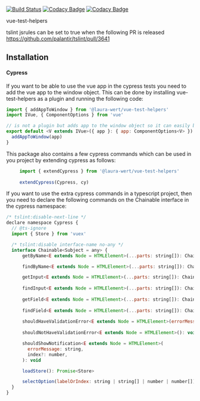 [![Build Status](https://travis-ci.org/LauraWert/vue-test-helpers.svg?branch=v2)](https://travis-ci.org/LauraWert/vue-helpers)
[![Codacy Badge](https://api.codacy.com/project/badge/Grade/b7436afec00b4d6a925a3c2bc4859a08)](https://www.codacy.com/app/LauraWert/vue-test-helpers?utm_source=github.com&amp;utm_medium=referral&amp;utm_content=LauraWert/vue-test-helpers&amp;utm_campaign=Badge_Grade)
[![Codacy Badge](https://api.codacy.com/project/badge/Coverage/b7436afec00b4d6a925a3c2bc4859a08)](https://www.codacy.com/app/LauraWert/vue-test-helpers?utm_source=github.com&utm_medium=referral&utm_content=LauraWert/vue-test-helpers&utm_campaign=Badge_Coverage)

vue-test-helpers

tslint jsrules can be set to true when the following PR is released
https://github.com/palantir/tslint/pull/3641

## Installation
#### Cypress
If you want to be able to use the vue app in the cypress tests you need to add the vue app to the window object. This can
be done by installing vue-test-helpers as a plugin and running the following code:

``` javascript
import { addAppToWindow } from '@laura-wert/vue-test-helpers'
import IVue, { ComponentOptions } from 'vue'

// is not a plugin but adds app to the window object so it can easily be used in cypress tests
export default <V extends IVue>({ app }: { app: ComponentOptions<V> }): void => {
  addAppToWindow(app)
}
```

This package also contains a few cypress commands which can be used in you project by extending cypress as follows:

``` javascript
     import { extendCypress } from '@laura-wert/vue-test-helpers'
     
     extendCypress(Cypress, cy)
``` 

If you want to use the extra cypress commands in a typescript project, then you need to declare the following commands 
on the Chainable interface in the cypress namespace:

``` javascript
/* tslint:disable-next-line */
declare namespace Cypress {
  // @ts-ignore
  import { Store } from 'vuex'

  /* tslint:disable interface-name no-any */
  interface Chainable<Subject = any> {
      getByName<E extends Node = HTMLElement>(...parts: string[]): Chainable<JQuery<E>>

      findByName<E extends Node = HTMLElement>(...parts: string[]): Chainable<JQuery<E>>

      getInput<E extends Node = HTMLElement>(...parts: string[]): Chainable<JQuery<E>>
    
      findInput<E extends Node = HTMLElement>(...parts: string[]): Chainable<JQuery<E>>
      
      getField<E extends Node = HTMLElement>(...parts: string[]): Chainable<JQuery<E>>
          
      findField<E extends Node = HTMLElement>(...parts: string[]): Chainable<JQuery<E>>
            
      shouldHaveValidationError<E extends Node = HTMLElement>(errorMessage: string): void
      
      shouldNotHaveValidationError<E extends Node = HTMLElement>(): void

      shouldShowNotification<E extends Node = HTMLElement>(
        errorMessage: string,
        index?: number,
      ): void

      loadStore(): Promise<Store>

      selectOption(labelOrIndex: string | string[] | number | number[]): void
  }
}
```
